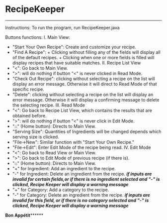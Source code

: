 # RecipeKeeper

-----------------------------------------

Instructions:
To run the program, run RecipeKeeper.java

Buttons functions:
I. Main View:
  - "Start Your Own Recipe": Create and customize your recipe.
  - "Find A Recipe": + Clicking without filling any of the fields will display all of the default recipes.
                     + Clicking when one or more fields is filled will display recipes that have suitable matches.
II. Recipe List View
  - "<": Go back to Main View.
  - ">": will do nothing if button "<" is never clicked in Read Mode.
  - "Check Out Recipe": clicking without selecting a recipe on the list will display an error message. 
                        Otherwise it will direct to Read Mode of that specific recipe.
  - "Delete": clicking without selecting a recipe on the list will display an error message. 
              Otherwise it will display a confirming message to delete the selecting recipe.
III. Read Mode
  - "<": Go back to Recipe List View, which contains the results that are obtained before.
  - ">": will do nothing if button "<" is never click in Edit Mode.
  - "⌂" (Home button): Directs to Main View.
  - "Serving Size": Quantities of Ingredients will be changed depends which serving size is clicked.
  - "File->New": Similar function with "Start Your Own Recipe."
  - "File->Edit": Enter Edit Mode of the recipe being read.
IV. Edit Mode
  - "<": Go back to Read View or Main View.
  - ">": Go back to Edit Mode of previous recipe (if there is).
  - "⌂" (Home button): Directs to Main View.
  - "+" for Ingredient: Add an ingredient to the recipe.
  - "-" for Ingredient: Delete an ingredient from the recipe.
  ***if inputs are invalid for certain fields,or if there is no ingredient selected and "-" is clicked,
     Recipe Keeper will display a warning message***
  - "+" for Category: Add a category to the recipe.
  - "-" for Category: Delete an ingredient from the recipe.
  ***if inputs are invalid for this field, or if there is no category selected and "-" is clicked,
     Recipe Keeper will display a warning message***
     
 **************************************************Bon Appétit********************************************************
  
  
